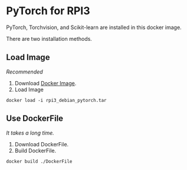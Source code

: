 # PyTorch for RPI3
PyTorch, Torchvision, and Scikit-learn are installed in this docker image.

There are two installation methods.

## Load Image
*Recommended*
1. Download [Docker Image](https://drive.google.com/file/d/1Rju6DxUJTxcobyC6_SPSj_bZ3yxl5vGA/view?usp=sharing).
1. Load Image
```
docker load -i rpi3_debian_pytorch.tar
```

## Use DockerFile
*It takes a long time.*
1. Download DockerFile.
1. Build DockerFile.
```
docker build ./DockerFile
```
